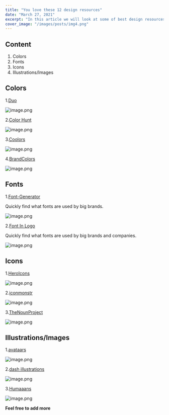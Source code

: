 ```yaml
---
title: "You love these 12 design resources"
date: "March 27, 2021"
excerpt: "In this article we will look at some of best design resources"
cover_image: "/images/posts/img4.png"
---
```


## Content

1. Colors
2. Fonts
3. Icons
4. Illustrations/Images

## Colors

1.[Duo](https://duo.alexpate.uk/)

![image.png](https://cdn.hashnode.com/res/hashnode/image/upload/v1616820780288/PGYVC150t.png)

2.[Color Hunt](https://colorhunt.co/)

![image.png](https://cdn.hashnode.com/res/hashnode/image/upload/v1616820852652/oxBWOPHqj.png)

3.[Coolors](https://coolors.co/)

![image.png](https://cdn.hashnode.com/res/hashnode/image/upload/v1616820946379/jg5uPIutN.png)

4.[BrandColors](https://brandcolors.net/)

![image.png](https://cdn.hashnode.com/res/hashnode/image/upload/v1616821019695/1VUl9inVs.png)

## Fonts

1.[Font-Generator](https://brandmark.io/font-generator/)

Quickly find what fonts are used by big brands.

![image.png](https://cdn.hashnode.com/res/hashnode/image/upload/v1616821236219/rzXIfpkAO.png)

2.[Font In Logo](https://www.fontinlogo.com/)

Quickly find what fonts are used by big brands and companies.

![image.png](https://cdn.hashnode.com/res/hashnode/image/upload/v1616821353328/aZoATkTLP.png)

## Icons

1.[HeroIcons](https://heroicons.com/)

![image.png](https://cdn.hashnode.com/res/hashnode/image/upload/v1616821450172/l4zzvI5o7.png)

2.[iconmonstr](https://iconmonstr.com/)

![image.png](https://cdn.hashnode.com/res/hashnode/image/upload/v1616821517158/iTt1nEx3Hv.png)

3.[TheNounProject](https://thenounproject.com/)

![image.png](https://cdn.hashnode.com/res/hashnode/image/upload/v1616821624818/SK7EJHD3m.png)

## Illustrations/Images

1.[avataars](https://avataaars.com/)

![image.png](https://cdn.hashnode.com/res/hashnode/image/upload/v1616821726633/E8_INWC6t.png)

2.[dash illustrations](https://www.karthiksrinivas.in/)

![image.png](https://cdn.hashnode.com/res/hashnode/image/upload/v1616821800993/EdrlREMvn.png)

3.[Humaaans](https://www.humaaans.com/)

![image.png](https://cdn.hashnode.com/res/hashnode/image/upload/v1616821872846/n1iTGUe0Y.png)

**Feel free to add more**

